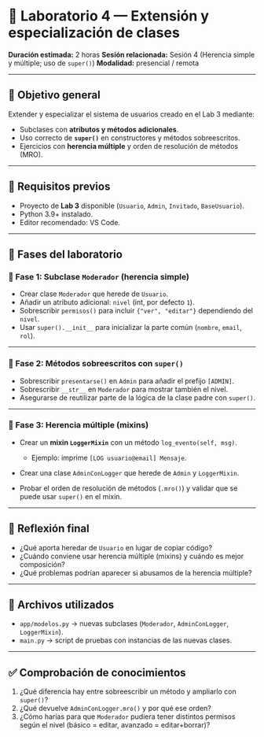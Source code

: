 # 🧭 Laboratorio 4 — Extensión y especialización de clases

**Duración estimada:** 2 horas
**Sesión relacionada:** Sesión 4 (Herencia simple y múltiple; uso de `super()`)
**Modalidad:** presencial / remota

---

## 🎯 Objetivo general

Extender y especializar el sistema de usuarios creado en el Lab 3 mediante:

* Subclases con **atributos y métodos adicionales**.
* Uso correcto de **`super()`** en constructores y métodos sobreescritos.
* Ejercicios con **herencia múltiple** y orden de resolución de métodos (MRO).

---

## 🔧 Requisitos previos

* Proyecto de **Lab 3** disponible (`Usuario`, `Admin`, `Invitado`, `BaseUsuario`).
* Python 3.9+ instalado.
* Editor recomendado: VS Code.

---

## 🔬 Fases del laboratorio

### 🔹 Fase 1: Subclase `Moderador` (herencia simple)

* Crear clase `Moderador` que herede de `Usuario`.
* Añadir un atributo adicional: `nivel` (int, por defecto `1`).
* Sobrescribir `permisos()` para incluir `{"ver", "editar"}` dependiendo del `nivel`.
* Usar `super().__init__` para inicializar la parte común (`nombre`, `email`, `rol`).

---

### 🔹 Fase 2: Métodos sobreescritos con `super()`

* Sobrescribir `presentarse()` en `Admin` para añadir el prefijo `[ADMIN]`.
* Sobrescribir `__str__` en `Moderador` para mostrar también el nivel.
* Asegurarse de reutilizar parte de la lógica de la clase padre con `super()`.

---

### 🔹 Fase 3: Herencia múltiple (mixins)

* Crear un **mixin `LoggerMixin`** con un método `log_evento(self, msg)`.

  * Ejemplo: imprime `[LOG usuario@email] Mensaje`.
* Crear una clase `AdminConLogger` que herede de `Admin` y `LoggerMixin`.
* Probar el orden de resolución de métodos (`.mro()`) y validar que se puede usar `super()` en el mixin.

---

## 🧠 Reflexión final

* ¿Qué aporta heredar de `Usuario` en lugar de copiar código?
* ¿Cuándo conviene usar herencia múltiple (mixins) y cuándo es mejor composición?
* ¿Qué problemas podrían aparecer si abusamos de la herencia múltiple?

---

## 📁 Archivos utilizados

* `app/modelos.py` → nuevas subclases (`Moderador`, `AdminConLogger`, `LoggerMixin`).
* `main.py` → script de pruebas con instancias de las nuevas clases.

---

## ✅ Comprobación de conocimientos

1. ¿Qué diferencia hay entre sobreescribir un método y ampliarlo con `super()`?
2. ¿Qué devuelve `AdminConLogger.mro()` y por qué ese orden?
3. ¿Cómo harías para que `Moderador` pudiera tener distintos permisos según el nivel (básico = editar, avanzado = editar+borrar)?

